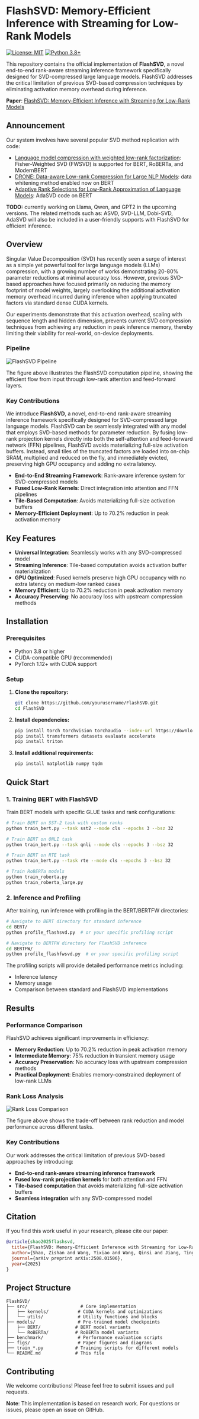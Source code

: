 # FlashSVD: Memory-Efficient Inference with Streaming for Low-Rank Models

[![License: MIT](https://img.shields.io/badge/License-MIT-yellow.svg)](https://opensource.org/licenses/MIT)
[![Python 3.8+](https://img.shields.io/badge/python-3.8+-blue.svg)](https://www.python.org/downloads/)

This repository contains the official implementation of **FlashSVD**, a novel end-to-end rank-aware streaming inference framework specifically designed for SVD-compressed large language models. FlashSVD addresses the critical limitation of previous SVD-based compression techniques by eliminating activation memory overhead during inference.


**Paper**: [FlashSVD: Memory-Efficient Inference with Streaming for Low-Rank Models](https://arxiv.org/abs/2508.01506)


## Announcement
Our system involves have several popular SVD method replication with code:

 - [Language model compression with weighted low-rank factorization](https://arxiv.org/abs/2207.00112): Fisher-Weighted SVD (FWSVD) is supported for BERT, RoBERTa, and ModernBERT
 - [DRONE: Data-aware Low-rank Compression for Large NLP Models](https://proceedings.neurips.cc/paper/2021/file/f56de5ef149cf0aedcc8f4797031e229-Paper.pdf): data whitening method enabled now on BERT
 - [Adaptive Rank Selections for Low-Rank Approximation of Language Models](https://aclanthology.org/2024.naacl-long.13/): AdaSVD code on BERT

**TODO:** currently working on Llama, Qwen, and GPT2 in the upcoming versions. The related methods such as: ASVD, SVD-LLM, Dobi-SVD, AdaSVD will also be included in a user-friendly supports with FlashSVD for efficient inference.


## Overview

Singular Value Decomposition (SVD) has recently seen a surge of interest as a simple yet powerful tool for large language models (LLMs) compression, with a growing number of works demonstrating 20-80% parameter reductions at minimal accuracy loss. However, previous SVD-based approaches have focused primarily on reducing the memory footprint of model weights, largely overlooking the additional activation memory overhead incurred during inference when applying truncated factors via standard dense CUDA kernels.

Our experiments demonstrate that this activation overhead, scaling with sequence length and hidden dimension, prevents current SVD compression techniques from achieving any reduction in peak inference memory, thereby limiting their viability for real-world, on-device deployments.

### Pipeline

![FlashSVD Pipeline](figs/pipeline.png)

The figure above illustrates the FlashSVD computation pipeline, showing the efficient flow from input through low-rank attention and feed-forward layers.


### Key Contributions

We introduce **FlashSVD**, a novel, end-to-end rank-aware streaming inference framework specifically designed for SVD-compressed large language models. FlashSVD can be seamlessly integrated with any model that employs SVD-based methods for parameter reduction. By fusing low-rank projection kernels directly into both the self-attention and feed-forward network (FFN) pipelines, FlashSVD avoids materializing full-size activation buffers. Instead, small tiles of the truncated factors are loaded into on-chip SRAM, multiplied and reduced on the fly, and immediately evicted, preserving high GPU occupancy and adding no extra latency.

- **End-to-End Streaming Framework**: Rank-aware inference system for SVD-compressed models
- **Fused Low-Rank Kernels**: Direct integration into attention and FFN pipelines  
- **Tile-Based Computation**: Avoids materializing full-size activation buffers
- **Memory-Efficient Deployment**: Up to 70.2% reduction in peak activation memory

## Key Features

- **Universal Integration**: Seamlessly works with any SVD-compressed model
- **Streaming Inference**: Tile-based computation avoids activation buffer materialization
- **GPU Optimized**: Fused kernels preserve high GPU occupancy with no extra latency on medium-low ranked cases
- **Memory Efficient**: Up to 70.2% reduction in peak activation memory
- **Accuracy Preserving**: No accuracy loss with upstream compression methods

## Installation

### Prerequisites

- Python 3.8 or higher
- CUDA-compatible GPU (recommended)
- PyTorch 1.12+ with CUDA support

### Setup

1. **Clone the repository:**
   ```bash
   git clone https://github.com/yourusername/FlashSVD.git
   cd FlashSVD
   ```

2. **Install dependencies:**
   ```bash
   pip install torch torchvision torchaudio --index-url https://download.pytorch.org/whl/cu118
   pip install transformers datasets evaluate accelerate
   pip install triton 
   ```

3. **Install additional requirements:**
   ```bash
   pip install matplotlib numpy tqdm
   ```

## Quick Start

### 1. Training BERT with FlashSVD

Train BERT models with specific GLUE tasks and rank configurations:

```bash
# Train BERT on SST-2 task with custom ranks
python train_bert.py --task sst2 --mode cls --epochs 3 --bsz 32

# Train BERT on QNLI task
python train_bert.py --task qnli --mode cls --epochs 3 --bsz 32

# Train BERT on RTE task
python train_bert.py --task rte --mode cls --epochs 3 --bsz 32

# Train RoBERTa models
python train_roberta.py
python train_roberta_large.py
```

### 2. Inference and Profiling

After training, run inference with profiling in the BERT/BERTFW directories:

```bash
# Navigate to BERT directory for standard inference
cd BERT/
python profile_flashsvd.py  # or your specific profiling script

# Navigate to BERTFW directory for FlashSVD inference
cd BERTFW/
python profile_flashfwsvd.py  # or your specific profiling script
```

The profiling scripts will provide detailed performance metrics including:
- Inference latency
- Memory usage
- Comparison between standard and FlashSVD implementations



## Results

### Performance Comparison

FlashSVD achieves significant improvements in efficiency:

- **Memory Reduction**: Up to 70.2% reduction in peak activation memory
- **Intermediate Memory**: 75% reduction in transient memory usage
- **Accuracy Preservation**: No accuracy loss with upstream compression methods
- **Practical Deployment**: Enables memory-constrained deployment of low-rank LLMs

### Rank Loss Analysis

![Rank Loss Comparison](figs/rank_loss_comparison.png)

The figure above shows the trade-off between rank reduction and model performance across different tasks.

### Key Contributions

Our work addresses the critical limitation of previous SVD-based approaches by introducing:

- **End-to-end rank-aware streaming inference framework**
- **Fused low-rank projection kernels** for both attention and FFN
- **Tile-based computation** that avoids materializing full-size activation buffers
- **Seamless integration** with any SVD-compressed model

## Citation

If you find this work useful in your research, please cite our paper:

```bibtex
@article{shao2025flashsvd,
  title={FlashSVD: Memory-Efficient Inference with Streaming for Low-Rank Models},
  author={Shao, Zishan and Wang, Yixiao and Wang, Qinsi and Jiang, Ting and Du, Zhixu and Ye, Hancheng and Zhuo, Danyang and Chen, Yiran and Li, Hai},
  journal={arXiv preprint arXiv:2508.01506},
  year={2025}
}
```

<!-- **Paper**: [FlashSVD: Memory-Efficient Inference with Streaming for Low-Rank Models](https://arxiv.org/abs/2508.01506) -->

## Project Structure

```
FlashSVD/
├── src/                    # Core implementation
│   ├── kernels/           # CUDA kernels and optimizations
│   └── utils/             # Utility functions and blocks
├── models/                # Pre-trained model checkpoints
│   ├── BERT/             # BERT model variants
│   └── RoBERTa/          # RoBERTa model variants
├── benchmark/             # Performance evaluation scripts
├── figs/                  # Paper figures and diagrams
├── train_*.py            # Training scripts for different models
└── README.md             # This file
```

## Contributing

We welcome contributions! Please feel free to submit issues and pull requests.

**Note**: This implementation is based on research work. For questions or issues, please open an issue on GitHub.
